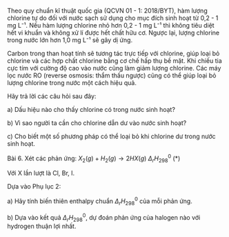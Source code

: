 Theo quy chuẩn kĩ thuật quốc gia (QCVN 01 - 1: 2018/BYT), hàm lượng chlorine tự do đối với nước sạch sử dụng cho mục đích sinh hoạt từ 0,2 - 1 mg L⁻¹. Nếu hàm lượng chlorine nhỏ hơn 0,2 - 1 mg L⁻¹ thì không tiêu diệt hết vi khuẩn và không xử lí được hết chất hữu cơ. Ngược lại, lượng chlorine trong nước lớn hơn 1,0 mg L⁻¹ sẽ gây dị ứng.

Carbon trong than hoạt tính sẽ tương tác trực tiếp với chlorine, giúp loại bỏ chlorine và các hợp chất chlorine bằng cơ chế hấp thụ bề mặt. Khi chiếu tia cực tím với cường độ cao vào nước cũng làm giảm lượng chlorine. Các máy lọc nước RO (reverse osmosis: thẩm thấu ngược) cũng có thể giúp loại bỏ lượng chlorine trong nước một cách hiệu quả.

Hãy trả lời các câu hỏi sau đây:

a) Dấu hiệu nào cho thấy chlorine có trong nước sinh hoạt?

b) Vì sao người ta cần cho chlorine dẫn dư vào nước sinh hoạt?

c) Cho biết một số phương pháp có thể loại bỏ khi chlorine dư trong nước sinh hoạt.

Bài 6. Xét các phản ứng: $X_2(g) + H_2(g) \rightarrow 2HX(g)$ $\Delta_rH^0_{298}$ (*)

Với X lần lượt là Cl, Br, I.

Dựa vào Phụ lục 2:

a) Hãy tính biến thiên enthalpy chuẩn $\Delta_rH^0_{298}$ của mỗi phản ứng.

b) Dựa vào kết quả $\Delta_rH^0_{298}$, dự đoán phản ứng của halogen nào với hydrogen thuận lợi nhất.